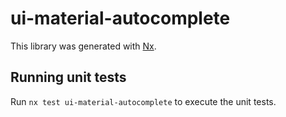 # ui-material-autocomplete

This library was generated with [Nx](https://nx.dev).

## Running unit tests

Run `nx test ui-material-autocomplete` to execute the unit tests.
